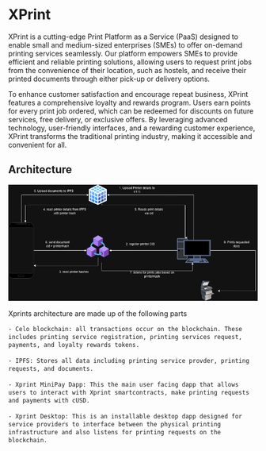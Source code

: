 # XPrint

XPrint is a cutting-edge Print Platform as a Service (PaaS) designed to enable small and medium-sized enterprises (SMEs) to offer on-demand printing services seamlessly. Our platform empowers SMEs to provide efficient and reliable printing solutions, allowing users to request print jobs from the convenience of their location, such as hostels, and receive their printed documents through either pick-up or delivery options. 

To enhance customer satisfaction and encourage repeat business, XPrint features a comprehensive loyalty and rewards program. Users earn points for every print job ordered, which can be redeemed for discounts on future services, free delivery, or exclusive offers. By leveraging advanced technology, user-friendly interfaces, and a rewarding customer experience, XPrint transforms the traditional printing industry, making it accessible and convenient for all.

## Architecture
![Xprint architecture diagram](xprint-architecture.png)

Xprints architecture are made up of the following parts
    
    - Celo blockchain: all transactions occur on the blockchain. These includes printing service registration, printing services request, payments, and loyalty rewards tokens.

    - IPFS: Stores all data including printing service provder, printing requests, and documents.

    - Xprint MiniPay Dapp: This the main user facing dapp that allows users to interact with Xprint smartcontracts, make printing requests and payments with cUSD.

    - Xprint Desktop: This is an installable desktop dapp designed for service providers to interface between the physical printing infrastructure and also listens for printing requests on the blockchain.